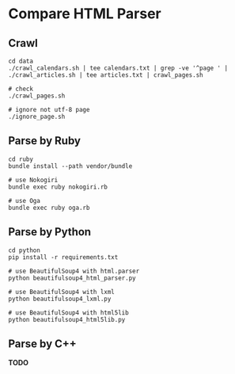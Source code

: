 # Compare HTML Parser

## Crawl

```
cd data
./crawl_calendars.sh | tee calendars.txt | grep -ve '^page ' | ./crawl_articles.sh | tee articles.txt | crawl_pages.sh

# check
./crawl_pages.sh

# ignore not utf-8 page
./ignore_page.sh
```

## Parse by Ruby

```
cd ruby
bundle install --path vendor/bundle

# use Nokogiri
bundle exec ruby nokogiri.rb

# use Oga
bundle exec ruby oga.rb
```

## Parse by Python

```
cd python
pip install -r requirements.txt

# use BeautifulSoup4 with html.parser
python beautifulsoup4_html_parser.py

# use BeautifulSoup4 with lxml
python beautifulsoup4_lxml.py

# use BeautifulSoup4 with html5lib
python beautifulsoup4_html5lib.py
```

## Parse by C++

**TODO**
